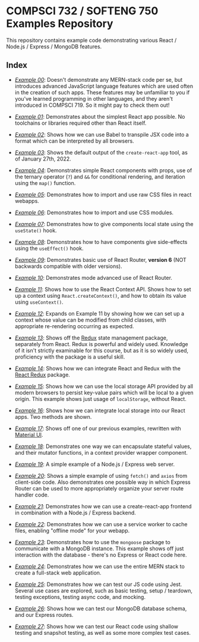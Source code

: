 # COMPSCI 732 / SOFTENG 750 Examples Repository
This repository contains example code demonstrating various React / Node.js / Express / MongoDB features.

## Index

- *[Example 00](./example-00-javascript-examples)*: Doesn't demonstrate any MERN-stack code per se, but introduces advanced JavaScript language features which are used often in the creation of such apps. These features may be unfamiliar to you if you've learned programming in other languages, and they aren't introduced in COMPSCI 719. So it might pay to check them out!

- *[Example 01](./example-01-my-first-react-app)*: Demonstrates about the simplest React app possible. No toolchains or libraries required other than React itself.

- *[Example 02](./example-02-my-first-react-app-jsx)*: Shows how we can use Babel to transpile JSX code into a format which can be interpreted by all browsers.

- *[Example 03](./example-03-cra-default)*: Shows the default output of the `create-react-app` tool, as of January 27th, 2022.

- *[Example 04](./example-04-components-logic-loops)*: Demonstrates simple React components with props, use of the ternary operator (`?`) and `&&` for conditional rendering, and iteration using the `map()` function.

- *[Example 05](./example-05-css-imports)*: Demonstrates how to import and use raw CSS files in react webapps.

- *[Example 06](./example-06-css-modules)*: Demonstrates how to import and use CSS modules.

- *[Example 07](./example-07-usestate)*: Demonstrates how to give components local state using the `useState()` hook.

- *[Example 08](./example-08-useeffect)*: Demonstrates how to have components give side-effects using the `useEffect()` hook.

- *[Example 09](./example-09-routing-01)*: Demonstrates basic use of React Router, **version 6** (NOT backwards compatible with older versions).

- *[Example 10](./example-10-routing-02)*: Demonstrates mode advanced use of React Router.

- *[Example 11](./example-11-context-01)*: Shows how to use the React Context API. Shows how to set up a context using `React.createContext()`, and how to obtain its value using `useContext()`.

- *[Example 12](./example-12-context-02)*: Expands on Example 11 by showing how we can set up a context whose value can be modified from child classes, with appropriate re-rendering occurring as expected.

- *[Example 13](./example-13-redux-01)*: Shows off the [Redux](https://redux.js.org/) state management package, separately from React. Redux is powerful and widely used. Knowledge of it isn't strictly examinable for this course, but as it is so widely used, proficiency with the package is a useful skill.

- *[Example 14](./example-14-redux-02)*: Shows how we can integrate React and Redux with the [React Redux](https://react-redux.js.org/) package.

- *[Example 15](./example-15-localstorage-01)*: Shows how we can use the local storage API provided by all modern browsers to persist key-value pairs which will be local to a given origin. This example shows just usage of `localStorage`, without React.

- *[Example 16](./example-16-localstorage-02)*: Shows how we can integrate local storage into our React apps. Two methods are shown.

- *[Example 17](./example-17-material-ui)*: Shows off one of our previous examples, rewritten with [Material UI](https://material-ui.com/).

- *[Example 18](./example-18-encapsulating-state)*: Demonstrates one way we can encapsulate stateful values, and their mutator functions, in a context provider wrapper component.

- *[Example 19](./example-19-express)*: A simple example of a Node.js / Express web server.

- *[Example 20](./example-20-routes-fetch-axios)*: Shows a simple example of using `fetch()` and `axios` from client-side code. Also demonstrates one possible way in which Express Router can be used to more appropriately organize your server route handler code.

- *[Example 21](./example-21-react-express)*: Demonstrates how we can use a create-react-app frontend in combination with a Node.js / Express backend.

- *[Example 22](./example-22-service-worker)*: Demonstrates how we can use a service worker to cache files, enabling "offline mode" for your webapp.

- *[Example 23](./example-23-mongoose)*: Demonstrates how to use the `mongoose` package to communicate with a MongoDB instance. This example shows off just interaction with the database - there's no Express or React code here.

- *[Example 24](./example-24-fullstack)*: Demonstrates how we can use the entire MERN stack to create a full-stack web application.

- *[Example 25](./example-25-jest)*: Demonstrates how we can test our JS code using Jest. Several use cases are explored, such as basic testing, setup / teardown, testing exceptions, testing async code, and mocking.

- *[Example 26](./example-26-testing-backend)*: Shows how we can test our MongoDB database schema, and our Express routes.

- *[Example 27](./example-27-testing-frontend)*: Shows how we can test our React code using shallow testing and snapshot testing, as well as some more complex test cases.
